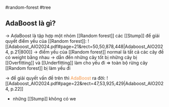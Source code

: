 #random-forest #tree 

## AdaBoost là gì?
-> AdaBoost là tập hợp một nhóm [[Random forest]] các [[Stump]] để giải quyết điểm yếu của [[Random forest]]: 
![[Adaboost_AIO2024.pdf#page=21&rect=50,50,878,448|Adaboost_AIO2024, p.21|800]]
-> điểm yếu của [[Random forest]] normal là tất cả các cây đề có weight bằng nhau -> dẫn đến những cây tốt bị những cây bị [[Overfitting]] và [[Underfitting]] làm cho yếu đi => toàn bộ rừng cây [[Random forest]] bị làm yếu đi

-> để giải quyết vấn đề trên thì <font color="#f79646">AdaBoost</font> ra đời:
![[Adaboost_AIO2024.pdf#page=22&rect=47,53,925,429|Adaboost_AIO2024, p.22]]
- những [[Stump]] không có we